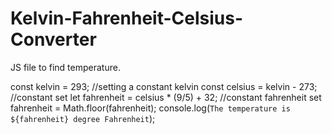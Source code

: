 # Kelvin-Fahrenheit-Celsius-Converter
JS file to find temperature.

const kelvin = 293;
//setting a constant kelvin
const celsius = kelvin - 273;
//constant set 
let fahrenheit = celsius * (9/5) + 32;
//constant fahrenheit set 
fahrenheit = Math.floor(fahrenheit);
console.log(`The temperature is ${fahrenheit} degree Fahrenheit`);

